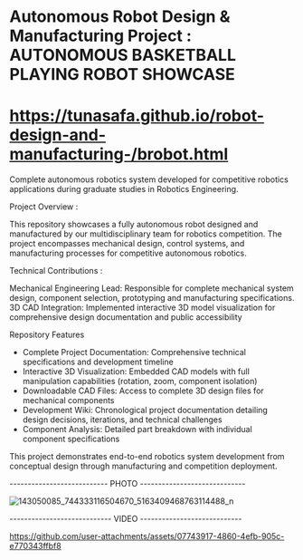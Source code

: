 #  Autonomous Robot Design & Manufacturing Project : AUTONOMOUS BASKETBALL PLAYING ROBOT SHOWCASE

# https://tunasafa.github.io/robot-design-and-manufacturing-/brobot.html

Complete autonomous robotics system developed for competitive robotics applications during graduate studies in Robotics Engineering.

Project Overview :

This repository showcases a fully autonomous robot designed and manufactured by our multidisciplinary team for robotics competition.
The project encompasses mechanical design, control systems, and manufacturing processes for competitive autonomous robotics.

Technical Contributions :

Mechanical Engineering Lead: Responsible for complete mechanical system design, component selection, prototyping and manufacturing specifications.
3D CAD Integration: Implemented interactive 3D model visualization for comprehensive design documentation and public accessibility

Repository Features

- Complete Project Documentation: Comprehensive technical specifications and development timeline
- Interactive 3D Visualization: Embedded CAD models with full manipulation capabilities (rotation, zoom, component isolation)
- Downloadable CAD Files: Access to complete 3D design files for mechanical components
- Development Wiki: Chronological project documentation detailing design decisions, iterations, and technical challenges
- Component Analysis: Detailed part breakdown with individual component specifications

This project demonstrates end-to-end robotics system development from conceptual design through manufacturing and competition deployment.

--------------------------- PHOTO -----------------------------

![143050085_744333116504670_5163409468763114488_n](https://github.com/user-attachments/assets/375321a6-3b9a-4f6e-b0c4-38ce0e5954c3)

---------------------------- VIDEO ----------------------------

https://github.com/user-attachments/assets/07743917-4860-4efb-905c-e770343ffbf8
